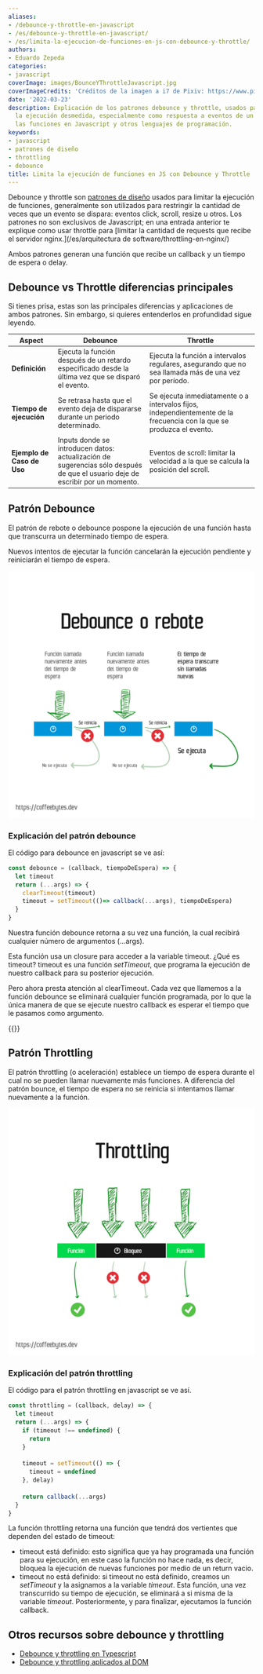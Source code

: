 ```yaml
---
aliases:
- /debounce-y-throttle-en-javascript
- /es/debounce-y-throttle-en-javascript/
- /es/limita-la-ejecucion-de-funciones-en-js-con-debounce-y-throttle/
authors:
- Eduardo Zepeda
categories:
- javascript
coverImage: images/BounceYThrottleJavascript.jpg
coverImageCredits: 'Créditos de la imagen a i7 de Pixiv: https://www.pixiv.net/en/users/54726558'
date: '2022-03-23'
description: Explicación de los patrones debounce y throttle, usados para limitar
  la ejecución desmedida, especialmente como respuesta a eventos de un usuario, de
  las funciones en Javascript y otros lenguajes de programación.
keywords:
- javascript
- patrones de diseño
- throttling
- debounce
title: Limita la ejecución de funciones en JS con Debounce y Throttle
---
```


Debounce y throttle son [patrones de diseño](/es/python/patrones-de-diseno-o-software-design-patterns/) usados para limitar la ejecución de funciones, generalmente son utilizados para restringir la cantidad de veces que un evento se dispara: eventos click, scroll, resize u otros. Los patrones no son exclusivos de Javascript; en una entrada anterior te explique como usar throttle para [limitar la cantidad de requests que recibe el servidor nginx.](/es/arquitectura de software/throttling-en-nginx/)

Ambos patrones generan una función que recibe un callback y un tiempo de espera o delay.

## Debounce vs Throttle diferencias principales

Si tienes prisa, estas son las principales diferencias y aplicaciones de ambos patrones. Sin embargo, si quieres entenderlos en profundidad sigue leyendo.

| **Aspect**                 | **Debounce**                                                                                                                   | **Throttle**                                                                                                          |
| -------------------------- | ------------------------------------------------------------------------------------------------------------------------------ | --------------------------------------------------------------------------------------------------------------------- |
| **Definición**             | Ejecuta la función después de un retardo especificado desde la última vez que se disparó el evento.                            | Ejecuta la función a intervalos regulares, asegurando que no sea llamada más de una vez por período.                  |
| **Tiempo de ejecución**    | Se retrasa hasta que el evento deja de dispararse durante un periodo determinado.                                              | Se ejecuta inmediatamente o a intervalos fijos, independientemente de la frecuencia con la que se produzca el evento. |
| **Ejemplo de Caso de Uso** | Inputs donde se introducen datos: actualización de sugerencias sólo después de que el usuario deje de escribir por un momento. | Eventos de scroll: limitar la velocidad a la que se calcula la posición del scroll.                                   |

## Patrón Debounce

El patrón de rebote o debounce pospone la ejecución de una función hasta que transcurra un determinado tiempo de espera.

Nuevos intentos de ejecutar la función cancelarán la ejecución pendiente y reiniciarán el tiempo de espera.

![Esquema simplificado del patrón debounce](images/DebounceORebote.png)

### Explicación del patrón debounce

El código para debounce en javascript se ve así:

```javascript
const debounce = (callback, tiempoDeEspera) => {
  let timeout 
  return (...args) => {
	clearTimeout(timeout)
	timeout = setTimeout(()=> callback(...args), tiempoDeEspera)
  }
}
```

Nuestra función debounce retorna a su vez una función, la cual recibirá cualquier número de argumentos (...args).

Esta función usa un closure para acceder a la variable timeout. ¿Qué es timeout? timeout es una función _setTimeout_, que programa la ejecución de nuestro callback para su posterior ejecución.

Pero ahora presta atención al clearTimeout. Cada vez que llamemos a la función debounce se eliminará cualquier función programada, por lo que la única manera de que se ejecute nuestro callback es esperar el tiempo que le pasamos como argumento.

{{<ad>}}

## Patrón Throttling

El patrón throttling (o aceleración) establece un tiempo de espera durante el cual no se pueden llamar nuevamente más funciones. A diferencia del patrón bounce, el tiempo de espera no se reinicia si intentamos llamar nuevamente a la función.

![Esquema simplificado del patrón throttling](images/throttling.jpg)

### Explicación del patrón throttling

El código para el patrón throttling en javascript se ve así.

```javascript
const throttling = (callback, delay) => {
  let timeout
  return (...args) => {
    if (timeout !== undefined) {
      return
    }

    timeout = setTimeout(() => {
      timeout = undefined
    }, delay)

    return callback(...args)
  }
}
```

La función throttling retorna una función que tendrá dos vertientes que dependen del estado de timeout:

- timeout está definido: esto significa que ya hay programada una función para su ejecución, en este caso la función no hace nada, es decir, bloquea la ejecución de nuevas funciones por medio de un return vacio.
- timeout no está definido: si timeout no está definido, creamos un _setTimeout_ y la asignamos a la variable _timeout_. Esta función, una vez transcurrido su tiempo de ejecución, se eliminará a si misma de la variable _timeout_. Posteriormente, y para finalizar, ejecutamos la función callback.

## Otros recursos sobre debounce y throttling

- [Debounce y throttling en Typescript](https://charliesbot.dev/blog/debounce-and-throttle)
- [Debounce y throttling aplicados al DOM](https://webdesign.tutsplus.com/es/tutorials/javascript-debounce-and-throttle--cms-36783)